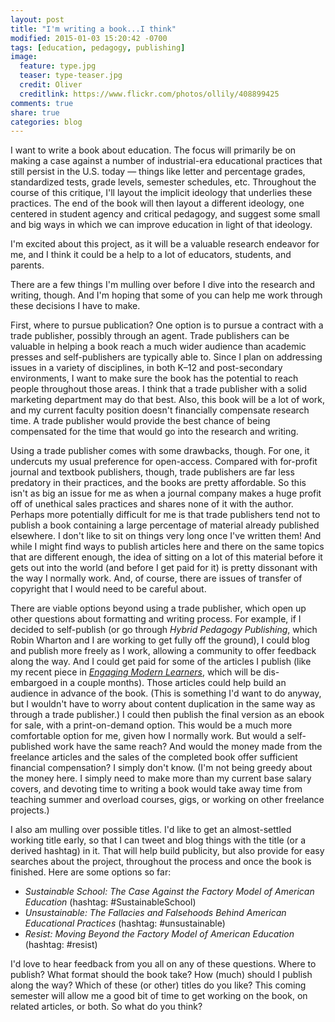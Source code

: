 ```yaml
---
layout: post
title: "I'm writing a book...I think"
modified: 2015-01-03 15:20:42 -0700
tags: [education, pedagogy, publishing]
image:
  feature: type.jpg
  teaser: type-teaser.jpg
  credit: Oliver
  creditlink: https://www.flickr.com/photos/ollily/408899425
comments: true
share: true
categories: blog
---
```


I want to write a book about education. The focus will primarily be on making a case against a number of industrial-era educational practices that still persist in the U.S. today — things like letter and percentage grades, standardized tests, grade levels, semester schedules, etc. Throughout the course of this critique, I'll layout the implicit ideology that underlies these practices. The end of the book will then layout a different ideology, one centered in student agency and critical pedagogy, and suggest some small and big ways in which we can improve education in light of that ideology.

I'm excited about this project, as it will be a valuable research endeavor for me, and I think it could be a help to a lot of educators, students, and parents.

There are a few things I'm mulling over before I dive into the research and writing, though. And I'm hoping that some of you can help me work through these decisions I have to make.

First, where to pursue publication? One option is to pursue a contract with a trade publisher, possibly through an agent. Trade publishers can be valuable in helping a book reach a much wider audience than academic presses and self-publishers are typically able to. Since I plan on addressing issues in a variety of disciplines, in both K–12 and post-secondary environments, I want to make sure the book has the potential to reach people throughout those areas. I think that a trade publisher with a solid marketing department may do that best. Also, this book will be a lot of work, and my current faculty position doesn't financially compensate research time. A trade publisher would provide the best chance of being compensated for the time that would go into the research and writing.

Using a trade publisher comes with some drawbacks, though. For one, it undercuts my usual preference for open-access. Compared with for-profit journal and textbook publishers, though, trade publishers are far less predatory in their practices, and the books are pretty affordable. So this isn't as big an issue for me as when a journal company makes a huge profit off of unethical sales practices and shares none of it with the author. Perhaps more potentially difficult for me is that trade publishers tend not to publish a book containing a large percentage of material already published elsewhere. I don't like to sit on things very long once I've written them! And while I might find ways to publish articles here and there on the same topics that are different enough, the idea of sitting on a lot of this material before it gets out into the world (and before I get paid for it) is pretty dissonant with the way I normally work. And, of course, there are issues of transfer of copyright that I would need to be careful about.

There are viable options beyond using a trade publisher, which open up other questions about formatting and writing process. For example, if I decided to self-publish (or go through *Hybrid Pedagogy Publishing*, which Robin Wharton and I are working to get fully off the ground), I could blog and publish more freely as I work, allowing a community to offer feedback along the way. And I could get paid for some of the articles I publish (like my recent piece in [*Engaging Modern Learners*](http://modernlearners.com/sustainable-pedagogy), which will be dis-embargoed in a couple months). Those articles could help build an audience in advance of the book. (This is something I'd want to do anyway, but I wouldn't have to worry about content duplication in the same way as through a trade publisher.) I could then publish the final version as an ebook for sale, with a print-on-demand option. This would be a much more comfortable option for me, given how I normally work. But would a self-published work have the same reach? And would the money made from the freelance articles and the sales of the completed book offer sufficient financial compensation? I simply don't know. (I'm not being greedy about the money here. I simply need to make more than my current base salary covers, and devoting time to writing a book would take away time from teaching summer and overload courses, gigs, or working on other freelance projects.)

I also am mulling over possible titles. I'd like to get an almost-settled working title early, so that I can tweet and blog things with the title (or a derived hashtag) in it. That will help build publicity, but also provide for easy searches about the project, throughout the process and once the book is finished. Here are some options so far:

- *Sustainable School: The Case Against the Factory Model of American Education* (hashtag: #SustainableSchool)  
- *Unsustainable: The Fallacies and Falsehoods Behind American Educational Practices* (hashtag: #unsustainable)  
- *Resist: Moving Beyond the Factory Model of American Education* (hashtag: #resist)

I'd love to hear feedback from you all on any of these questions. Where to publish? What format should the book take? How (much) should I publish along the way? Which of these (or other) titles do you like? This coming semester will allow me a good bit of time to get working on the book, on related articles, or both. So what do you think?